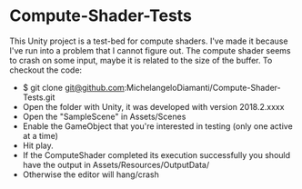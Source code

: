 # Compute-Shader-Tests

This Unity project is a test-bed for compute shaders. I've made it because I've run into a problem that I cannot figure out. The compute shader seems to crash on some input, maybe it is related to the size of the buffer. To checkout the code:

- $ git clone git@github.com:MichelangeloDiamanti/Compute-Shader-Tests.git
- Open the folder with Unity, it was developed with version 2018.2.xxxx
- Open the "SampleScene" in Assets/Scenes
- Enable the GameObject that you're interested in testing (only one active at a time)
- Hit play.
- If the ComputeShader completed its execution successfully you should have the output in Assets/Resources/OutputData/
- Otherwise the editor will hang/crash

